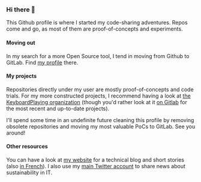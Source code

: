 ### Hi there 👋

This Github profile is where I started my code-sharing adventures.
Repos come and go, as most of them are proof-of-concepts and experiments.


#### Moving out

In my search for a more Open Source tool, I tend in moving from Github to GitLab.
Find [my profile](https://gitlab.com/cyChop) there.


#### My projects

Repositories directly under my user are mostly proof-of-concepts and code trials.
For my more constructed projects, I recommend having a look at [the KeyboardPlaying organization](https://github.com/KeyboardPlaying) (though you'd rather look at it [on Gitlab](https://gitlab.com/keyboardplaying) for the most recent and up-to-date projects).

I'll spend some time in an undefinite future cleaning this profile by removing obsolete repositories and moving my most valuable PoCs to GitLab.
See you around!


#### Other resources

You can have a look at [my website](https://keyboardplaying.org) for a technical blog and short stories (also [in French](https://keyboardplaying.fr)).
I also use my [main Twitter account](https://twitter.com/cyChop) to share news about sustainability in IT.


<!--
**cyChop/cyChop** is a ✨ _special_ ✨ repository because its `README.md` (this file) appears on your GitHub profile.

Here are some ideas to get you started:

- 🔭 I’m currently working on ...
- 🌱 I’m currently learning ...
- 👯 I’m looking to collaborate on ...
- 🤔 I’m looking for help with ...
- 💬 Ask me about ...
- 📫 How to reach me: ...
- 😄 Pronouns: ...
- ⚡ Fun fact: ...
-->
